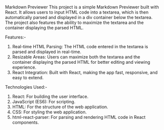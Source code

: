 Markdown Previewer
This project is a simple Markdown Previewer built with React. It allows users to input HTML code into a textarea, which is then automatically parsed and displayed in a div container below the textarea. The project also features the ability to maximize the textarea and the container displaying the parsed HTML.

Features:-
1. Real-time HTML Parsing: The HTML code entered in the textarea is parsed and displayed in real-time.
2. Resizable Areas: Users can maximize both the textarea and the container displaying the parsed HTML for better editing and viewing experience.
3. React Integration: Built with React, making the app fast, responsive, and easy to extend.

Technologies Used:-
1. React: For building the user interface.
2. JavaScript (ES6): For scripting.
3. HTML: For the structure of the web application.
4. CSS: For styling the web application.
5. html-react-parser: For parsing and rendering HTML code in React components.
